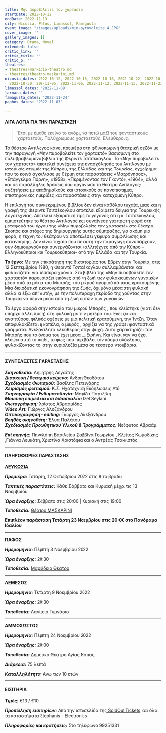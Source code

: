```yaml
---
title: Μην πυροβολειτε τον χαρταετο
startDate: 2022-10-12
endDate: 2022-11-13
city: Nicosia, Pafos, Limassol, Famagusta
event_image: "/images/uploads/min-pyrovoleite_4.JPG"
cover_image: ''
gallery_images: []
category: Drama, Novel
extended: false
critic_link: ''
critic_title: ''
critic_p: ''
theatres:
- theatres/markidio-theatro.md
- theatres/theatro-maskarini.md
nicosia_dates: 2022-10-12, 2022-10-15, 2022-10-16, 2022-10-22, 2022-10-23, 2022-10-29,
  2022-10-30, 202-11-05, 2022-11-06, 2022-11-12, 2022-11-13, 2022-11-23
limassol_dates: '2022-11-09'
larnaca_dates: ''
famagusta_dates: '2022-11-24'
paphos_dates: '2022-11-03'

---
```

#### ΛΙΓΑ ΛΟΓΙΑ ΓΙΑ ΤΗΝ ΠΑΡΑΣΤΑΣΗ

> Έτσι με έμαθε εκείνο το αγόρι, να πετώ μαζί του φανταστικούς χαρταετούς. Πολύχρωμους χαρταετούς. Ελεύθερους.

Το θέατρο Αντίλογος κάνει πρεμιέρα στη φθινοπωρινή θεατρική σεζόν με την παραγωγή «Μην πυροβολείτε τον χαρταετό» βασισμένη στο πολυβραβευμένο βιβλίο της Φεριντέ Τσιτσέκογλου. Το «Μην πυροβολείτε τον χαρταετό» αποτελεί συνέχεια της ενασχόλησής του Αντίλογου με ιστορικές στιγμές της Κύπρου, της Ελλάδας και της Τουρκίας, εγχείρημα που το κοινό αγκάλιασε με θέρμη στις παραστάσεις «Μακρόνησος», «Επάγγελμα Πόρνη», «1958», «Περιμένοντας τον Γκοντό», «1964», αλλά και σε παράλληλες δράσεις που οργάνωσε το θέατρο Αντίλογος: συζητήσεις με ακαδημαϊκούς και ιστορικούς σε πανεπιστήμια, επιστημονικές ημερίδες και παραστάσεις στην κατεχόμενη Κύπρο.

Η επιλογή του συγκεκριμένου βιβλίου δεν είναι καθόλου τυχαία, μιας και η γραφή της Φεριντέ Τσιτσέκογλου αποτελεί εξαίρετο δείγμα της Τουρκικής λογοτεχνίας. Αποτελεί εξαιρετική τιμή το γεγονός ότι η κ. Τσιτσέκογλου, εμπιστεύτηκε το θέατρο Αντίλογος και συναίνεσέ για πρώτη φορά στη μεταφορά του έργου της «Μην πυροβολείτε τον χαρταετό» στο θέατρο. Σκοπός και στόχος της δημιουργικής αυτής σύμπραξης, για ακόμη μια φορά, η τέχνη του θεάτρου να αποτελέσει γέφυρα συμφιλίωσης και κατανόησης. Δεν είναι τυχαίο που σε αυτή την παραγωγή συνυπάρχουν, συν δημιουργούν και συνεργάζονται καλλιτέχνες από την Κύπρο – Ελληνοκύπριοι και Τουρκοκύπριοι- από την Ελλάδα και την Τουρκία.

**Το έργο:** Με την επικράτηση της δικτατορίας του Εβρέν στην Τουρκία, στις 12 Σεπτεμβρίου 1980, η Φεριντέ Τσιτσέκογλου συλλαμβάνεται και φυλακίζεται για τέσσερα χρόνια. Στο βιβλίο της «Μην πυροβολείτε τον χαρταετό» παρουσιάζει εικόνες από τη ζωή των φυλακισμένων γυναικών μέσα από τα μάτια του Μπαρής, του μικρού αγοριού κάποιας κρατουμένης. Μια διεισδυτική εικονογράφηση της ζωής, όχι μόνο μέσα στη φυλακή αλλά κι έξω απ' αυτήν, με την πολυτάραχη περίοδο της χούντας στην Τουρκία να περνά μέσα από τη ζωή αυτών των γυναικών.

Το έργο αφορά στην ιστορία του μικρού Μπαρής , που κλείστηκε (γιατί δεν υπήρχε άλλη λύση) στη φυλακή με την μητέρα του. Εκεί ζει και αναπτύσσει φιλικές σχέσεις με μια πολιτική κρατούμενη, την Ίντζη. Όταν αποφυλακίζεται η κοπέλα, ο μικρός , αρχίζει να της γράφει φανταστικά γράμματα. Ανεξάντλητα ελεύθερος στην ψυχή. Αυτό χαρακτηρίζει τον Μπαρής που το όνομα του έχει μέσα ....Ειρήνη. Και είναι σαν να έχει κλέψει αυτό το παιδί, το φως που περιβάλει τον κόσμο ολόκληρο, φυλακίζοντας το, στην κυριολεξία μέσα σε τέσσερα ντουβάρια.

***

#### ΣΥΝΤΕΛΕΣΤΕΣ ΠΑΡΑΣΤΑΣΗΣ

**_Σκηνοθεσία:_** Δημήτρης Δεγαΐτης  
**_Διασκευή / θεατρικό κείμενο:_** Άνδρη Θεοδότου  
**_Σχεδιασμός Φωτισμού:_** Βασίλης Πετεινάρης  
**_Χειρισμός φωτισμού:_** Κ.Σ. Ηχοτεχνική Εκδηλώσεις Λτδ  
**_Σκηνογραφία / Ενδυματολογία:_** Μαρίζα Παρτζίλη  
**_Μουσική επιμέλεια και διδασκαλία:_** Izel Seylani  
**_Φωτογράφιση:_** Χρίστος Αβρααμίδης  
**_Video Art:_** Γιώργος Αλεξάνδρου  
**_Οπτικογράφηση – editing:_** Γιώργος Αλεξάνδρου  
**_Βοηθός σκηνοθέτη:_** Έλυα Παλάτου  
**_Σχεδιασμός Προωθητικού Υλικού & Προγράμματος:_** Νεόφυτος Αβραάμ

**_Επί σκηνής:_** Πηνελόπη Βασιλείου Σαββίνα Γεωργίου , Κλείτος Κωμοδίκης ,Γιάννα Λευκάτη, Χριστίνα Χριστόφια και ο Αντρέας Τσακκιστός

***

#### ΠΛΗΡΟΦΟΡΙΕΣ ΠΑΡΑΣΤΑΣΗΣ

**ΛΕΥΚΩΣΙΑ**

**_Πρεμιέρα:_** Τετάρτη, 12 Οκτωβρίου 2022 στις 8 το βράδυ

**_Τακτικές παραστάσεις:_** Κάθε Σάββατο και Κυριακή μέχρι τις 13 Νοεμβρίου

**_Ώρα έναρξης:_** Σάββατο στις 20:00 | Κυριακή στις 19:00

**_Τοποθεσία:_** [Θέατρο ΜΑΣΚΑΡΙΝΙ](?#map)

**Επιπλέον παράσταση Τετάρτη 23 Νοεμβρίου στις 20:00 στο Πανόραμα Ιδαλίου**

***

**ΠΑΦΟΣ**

**_Ημερομηνία:_** Πέμπτη 3 Νοεμβρίου 2022

**_Ώρα έναρξης:_** 20:30

**_Τοποθεσία:_** [Μαρκίδειο Θέατρο](?#map)

***

**ΛΕΜΕΣΟΣ**

**_Ημερομηνία:_** Τετάρτη 9 Νοεμβρίου 2022

**_Ώρα έναρξης:_** 20:30

**_Τοποθεσία:_** Λανίτειο Γυμνάσιο

***

**ΑΜΜΟΧΩΣΤΟΣ**

**_Ημερομηνία:_** Πέμπτη 24 Νοεμβρίου 2022

**_Ώρα έναρξης:_** 20:00

**_Τοποθεσία:_** Δημοτικό Θέατρο Αγίας Νάπας

**_Διάρκεια:_** 75 λεπτά

**_Καταλληλότητα:_** Ανω των 10 ετών

***

#### ΕΙΣΙΤΗΡΙΑ

**_Τιμές:_** €13 / €10

**_Προπώληση εισιτηρίων:_** Απο την ιστοσελίδα της[ SoldOut Tickets](https://www.soldoutticketbox.com/dont-let-them-shoot-the-kite-theatro-antilogos-2022/?lang=en) και όλα τα καταστήματα Stephanis - Electronics

**_Πληροφορίες και κρατήσεις:_** Στο τηλέφωνο 99251331